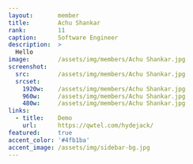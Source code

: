 ```yaml
---
layout:       member
title:        Achu Shankar
rank:         11
caption:      Software Engineer
description:  >
  Hello
image:        /assets/img/members/Achu Shankar.jpg
screenshot:
  src:        /assets/img/members/Achu Shankar.jpg
  srcset:
    1920w:    /assets/img/members/Achu Shankar.jpg
    960w:     /assets/img/members/Achu Shankar.jpg
    480w:     /assets/img/members/Achu Shankar.jpg
links:
  - title:    Demo
    url:      https://qwtel.com/hydejack/
featured:     true
accent_color: '#4fb1ba'
accent_image: /assets/img/sidebar-bg.jpg
---
```

